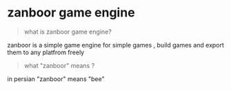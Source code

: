 # zanboor game engine

> what is zanboor game engine?

zanboor is a simple game engine for simple games , build games and export them to any platfrom freely

> what "zanboor" means ?

in persian "zanboor" means "bee" 
